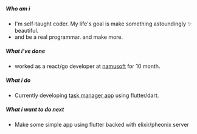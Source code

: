 ##### Who am i
- I'm self-taught coder. My life's goal is make something astoundingly ✨ beautiful. 
- and be a real programmar. and make more.
##### What i've done
- worked as a react/go developer at [namusoft](https://www.namusoft.co.kr) for 10 month.
##### What i do
- Currently developing [task manager app](https://github.com/krapjost/non) using flutter/dart.
##### What i want to do next
- Make some simple app using flutter backed with elixir/pheonix server
